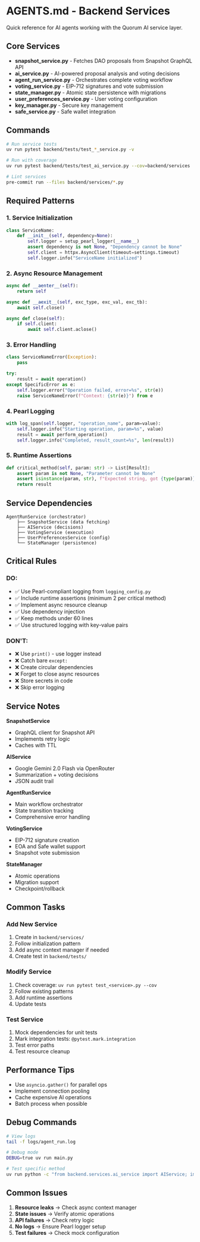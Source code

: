 # AGENTS.md - Backend Services

Quick reference for AI agents working with the Quorum AI service layer.

## Core Services

- **snapshot_service.py** - Fetches DAO proposals from Snapshot GraphQL API
- **ai_service.py** - AI-powered proposal analysis and voting decisions  
- **agent_run_service.py** - Orchestrates complete voting workflow
- **voting_service.py** - EIP-712 signatures and vote submission
- **state_manager.py** - Atomic state persistence with migrations
- **user_preferences_service.py** - User voting configuration
- **key_manager.py** - Secure key management
- **safe_service.py** - Safe wallet integration

## Commands

```bash
# Run service tests
uv run pytest backend/tests/test_*_service.py -v

# Run with coverage
uv run pytest backend/tests/test_ai_service.py --cov=backend/services

# Lint services
pre-commit run --files backend/services/*.py
```

## Required Patterns

### 1. Service Initialization
```python
class ServiceName:
    def __init__(self, dependency=None):
        self.logger = setup_pearl_logger(__name__)
        assert dependency is not None, "Dependency cannot be None"
        self.client = httpx.AsyncClient(timeout=settings.timeout)
        self.logger.info("ServiceName initialized")
```

### 2. Async Resource Management
```python
async def __aenter__(self):
    return self

async def __aexit__(self, exc_type, exc_val, exc_tb):
    await self.close()

async def close(self):
    if self.client:
        await self.client.aclose()
```

### 3. Error Handling
```python
class ServiceNameError(Exception):
    pass

try:
    result = await operation()
except SpecificError as e:
    self.logger.error("Operation failed, error=%s", str(e))
    raise ServiceNameError(f"Context: {str(e)}") from e
```

### 4. Pearl Logging
```python
with log_span(self.logger, "operation_name", param=value):
    self.logger.info("Starting operation, param=%s", value)
    result = await perform_operation()
    self.logger.info("Completed, result_count=%s", len(result))
```

### 5. Runtime Assertions
```python
def critical_method(self, param: str) -> List[Result]:
    assert param is not None, "Parameter cannot be None"
    assert isinstance(param, str), f"Expected string, got {type(param)}"
    return result
```

## Service Dependencies

```
AgentRunService (orchestrator)
    ├── SnapshotService (data fetching)
    ├── AIService (decisions)
    ├── VotingService (execution)
    ├── UserPreferencesService (config)
    └── StateManager (persistence)
```

## Critical Rules

### DO:
- ✅ Use Pearl-compliant logging from `logging_config.py`
- ✅ Include runtime assertions (minimum 2 per critical method)
- ✅ Implement async resource cleanup
- ✅ Use dependency injection
- ✅ Keep methods under 60 lines
- ✅ Use structured logging with key-value pairs

### DON'T:
- ❌ Use `print()` - use logger instead
- ❌ Catch bare `except:`
- ❌ Create circular dependencies
- ❌ Forget to close async resources
- ❌ Store secrets in code
- ❌ Skip error logging

## Service Notes

**SnapshotService**
- GraphQL client for Snapshot API
- Implements retry logic
- Caches with TTL

**AIService**  
- Google Gemini 2.0 Flash via OpenRouter
- Summarization + voting decisions
- JSON audit trail

**AgentRunService**
- Main workflow orchestrator
- State transition tracking
- Comprehensive error handling

**VotingService**
- EIP-712 signature creation
- EOA and Safe wallet support
- Snapshot vote submission

**StateManager**
- Atomic operations
- Migration support
- Checkpoint/rollback

## Common Tasks

### Add New Service
1. Create in `backend/services/`
2. Follow initialization pattern
3. Add async context manager if needed
4. Create test in `backend/tests/`

### Modify Service
1. Check coverage: `uv run pytest test_<service>.py --cov`
2. Follow existing patterns
3. Add runtime assertions
4. Update tests

### Test Service
1. Mock dependencies for unit tests
2. Mark integration tests: `@pytest.mark.integration`
3. Test error paths
4. Test resource cleanup

## Performance Tips

- Use `asyncio.gather()` for parallel ops
- Implement connection pooling
- Cache expensive AI operations
- Batch process when possible

## Debug Commands

```bash
# View logs
tail -f logs/agent_run.log

# Debug mode
DEBUG=true uv run main.py

# Test specific method
uv run python -c "from backend.services.ai_service import AIService; import asyncio; asyncio.run(AIService().test())"
```

## Common Issues

1. **Resource leaks** → Check async context manager
2. **State issues** → Verify atomic operations
3. **API failures** → Check retry logic
4. **No logs** → Ensure Pearl logger setup
5. **Test failures** → Check mock configuration